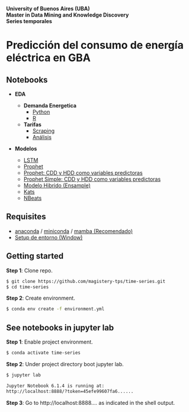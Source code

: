 
<p align="left">
<b>University of Buenos Aires (UBA)</br>Master in Data Mining and Knowledge Discovery<br/> Series temporales</b>
</p>

# Predicción del consumo de energía eléctrica en GBA


## Notebooks

* **EDA**
  * **Demanda Energetica**
      * [Python](https://github.com/magistery-tps/tm-tp/blob/master/notebooks/EDA_ff.ipynb)
      * [R](https://github.com/magistery-tps/tm-tp/blob/master/notebooks/EDA_funcionesR.ipynb)
  * **Tarifas**
    * [Scraping](https://github.com/magistery-tps/time-series-tp/blob/master/notebooks/tarifas-scraping.ipynb)
    * [Análisis](https://github.com/magistery-tps/tm-tp/blob/master/notebooks/tarifas-eda.ipynb)
 
* **Modelos**
  * [LSTM](https://github.com/magistery-tps/tm-tp/blob/master/notebooks/prediction-lstm.ipynb)
  * [Prophet](https://github.com/magistery-tps/tm-tp/blob/master/notebooks/prediction_prophet.ipynb)
  * [Prophet: CDD y HDD como variables predictoras](https://github.com/magistery-tps/time-series-tp/blob/master/notebooks/prediction_prophet_CDD_HDD.ipynb)
  * [Prophet Simple: CDD y HDD como variables predictoras](https://github.com/magistery-tps/time-series-tp/blob/master/notebooks/prediction_simple_prophet_CDD_HDD.ipynb)
  * [Modelo Hibrido (Ensample)](https://github.com/magistery-tps/time-series-tp/blob/master/notebooks/prediction_modelo_hibrido.ipynb)
  * [Kats](https://github.com/magistery-tps/time-series-tp/blob/master/notebooks/analisis_prediccion_kats.ipynb)
  * [NBeats](https://github.com/magistery-tps/time-series-tp/blob/master/notebooks/predictions-nbeats.ipynb)


## Requisites

* [anaconda](https://www.anaconda.com/products/individual) / [miniconda](https://docs.conda.io/en/latest/miniconda.html) / [mamba (Recomendado)](https://github.com/mamba-org/mamba)
* [Setup de entorno (Window)](https://www.youtube.com/watch?v=O8YXuHNdIIk)

## Getting started

**Step 1**: Clone repo.

```bash
$ git clone https://github.com/magistery-tps/time-series.git
$ cd time-series
```

**Step 2**: Create environment.

```bash
$ conda env create -f environment.yml
```

## See notebooks in jupyter lab

**Step 1**: Enable project environment.

```bash
$ conda activate time-series
```

**Step 2**: Under project directory boot jupyter lab.

```bash
$ jupyter lab

Jupyter Notebook 6.1.4 is running at:
http://localhost:8888/?token=45efe99607fa6......
```

**Step 3**: Go to http://localhost:8888.... as indicated in the shell output.

